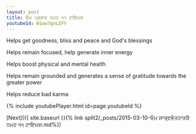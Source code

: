 ```yaml
---
layout: post
title: ਓਮ ਪ੍ਰਭਾਵ ਨਮਹ ੧੧ ਟਾਇਮਸ
youtubeId: W1ww7gnLIFY
---
```

 
 
Helps get goodness, bliss and peace and God's blessings
 
Helps remain focused, help generate inner energy 
 
Helps boost physical and mental health 
 
Helps remain grounded and generates a sense of gratitude towards the greater power 
 
Helps reduce bad karma
 
 
 
 


{% include youtubePlayer.html id=page.youtubeId %}
 
[Next]({{ site.baseurl }}{% link  split2/_posts/2015-03-10-ਓਮ ਸਾਰ੍ਵਭੌਤਹਾਰਯੈ ਨਮਹ ੧੧ ਟਾਇਮਸ.md%})
 
